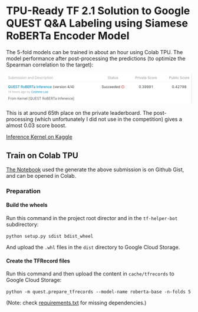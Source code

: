 # TPU-Ready TF 2.1 Solution to Google QUEST Q&A Labeling using Siamese RoBERTa Encoder Model

The 5-fold models can be trained in about an hour using Colab TPU. The model performance after post-processing the predictions (to optimize the Spearman correlation to the target):

![Submission Score](imgs/submission.png)

This is at around 65th place on the private leaderboard. The post-processing (which unfortunately I did not use in the competition) gives a almost 0.03 score boost.

[Inference Kernel on Kaggle](https://www.kaggle.com/ceshine/quest-roberta-inference?scriptVersionId=28553401)

## Train on Colab TPU

[The Notebook](https://gist.github.com/ceshine/752c77742973a013320a9f20384528a1) used the generate the above submission is on Github Gist, and can be opened in Colab.

### Preparation

#### Build the wheels

Run this command in the project root director and in the `tf-helper-bot` subdirectory:

`python setup.py sdist bdist_wheel`

And upload the `.whl` files in the `dist` directory to Google Cloud Storage.

#### Create the TFRecord files

Run this command and then upload the content in `cache/tfrecords` to Google Cloud Storage:

`python -m quest.prepare_tfrecords --model-name roberta-base -n-folds 5`

(Note: check [requirements.txt](requirements.txt) for missing dependencies.)
